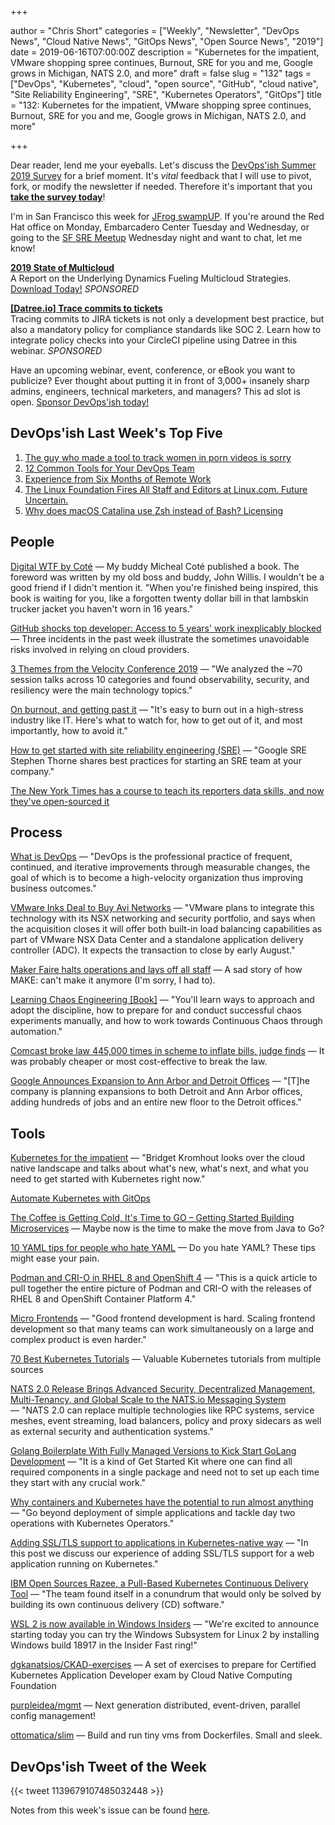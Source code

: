 +++

author = "Chris Short"
categories = ["Weekly", "Newsletter", "DevOps News", "Cloud Native News", "GitOps News", "Open Source News", "2019"]
date = 2019-06-16T07:00:00Z
description = "Kubernetes for the impatient, VMware shopping spree continues, Burnout, SRE for you and me, Google grows in Michigan, NATS 2.0, and more"
draft = false
slug = "132"
tags = ["DevOps", "Kubernetes", "cloud", "open source", "GitHub", "cloud native", "Site Reliability Engineering", "SRE", "Kubernetes Operators", "GitOps"]
title = "132: Kubernetes for the impatient, VMware shopping spree continues, Burnout, SRE for you and me, Google grows in Michigan, NATS 2.0, and more"

+++

Dear reader, lend me your eyeballs. Let's discuss the [DevOps'ish Summer 2019 Survey](https://devopsi.sh/survey) for a brief moment. It's *vital* feedback that I will use to pivot, fork, or modify the newsletter if needed. Therefore it's important that you [**take the survey today**](https://devopsi.sh/survey)!

I'm in San Francisco this week for [JFrog swampUP](https://swampup2019.sched.com/event/Nd9K/the-dark-side-of-devops). If you're around the Red Hat office on Monday, Embarcadero Center Tuesday and Wednesday, or going to the [SF SRE Meetup](https://www.meetup.com/San-Francisco-Reliability-Engineering/events/260864518/) Wednesday night and want to chat, let me know!

[**2019 State of Multicloud**](https://turbonomic.com/state-of-multicloud/?utm_campaign=7012o000001oRz6AAE)  
A Report on the Underlying Dynamics Fueling Multicloud Strategies. [Download Today!](https://turbonomic.com/state-of-multicloud/?utm_campaign=7012o000001oRz6AAE) *SPONSORED*

[**[Datree.io] Trace commits to tickets**](https://try.datree.io/trace-commits-to-tickets)  
Tracing commits to JIRA tickets is not only a development best practice, but also a mandatory policy for compliance standards like SOC 2. Learn how to integrate policy checks into your CircleCI pipeline using Datree in this webinar. *SPONSORED*

Have an upcoming webinar, event, conference, or eBook you want to publicize? Ever thought about putting it in front of 3,000+ insanely sharp admins, engineers, technical marketers, and managers? This ad slot is open. [Sponsor DevOps'ish today!](https://devopsish.com/sponsor/)

## DevOps'ish Last Week's Top Five

1. [The guy who made a tool to track women in porn videos is sorry](https://www.technologyreview.com/s/613607/facial-recognition-porn-database-privacy-gdpr-data-collection-policy/)
1. [12 Common Tools for Your DevOps Team](https://www.tripwire.com/state-of-security/devops/common-tools-for-your-devops-team/)
1. [Experience from Six Months of Remote Work](https://www.justingarrison.com/blog/six-months-remote/)
1. [The Linux Foundation Fires All Staff and Editors at Linux.com. Future Uncertain.](http://techrights.org/2019/06/05/linux-com-future-uncertain/)
1. [Why does macOS Catalina use Zsh instead of Bash? Licensing](https://thenextweb.com/dd/2019/06/04/why-does-macos-catalina-use-zsh-instead-of-bash-licensing/)

## People

[Digital WTF by Coté](https://leanpub.com/digitalwtf) — My buddy Micheal Coté published a book. The foreword was written by my old boss and buddy, John Willis. I wouldn't be a good friend if I didn't mention it. "When you're finished being inspired, this book is waiting for you, like a forgotten twenty dollar bill in that lambskin trucker jacket you haven't worn in 16 years."

[GitHub shocks top developer: Access to 5 years' work inexplicably blocked](https://www.zdnet.com/article/github-shocks-top-developer-access-to-5-years-work-inexplicably-blocked/) — Three incidents in the past week illustrate the sometimes unavoidable risks involved in relying on cloud providers.

[3 Themes from the Velocity Conference 2019](https://medium.com/memory-leak/3-themes-from-the-velocity-conference-2019-e5165d4afb97) — "We analyzed the ~70 session talks across 10 categories and found observability, security, and resiliency were the main technology topics."

[On burnout, and getting past it](https://www.redhat.com/sysadmin/burnout-and-getting-past-it) — "It's easy to burn out in a high-stress industry like IT. Here's what to watch for, how to get out of it, and most importantly, how to avoid it."

[How to get started with site reliability engineering (SRE)](https://www.oreilly.com/ideas/how-to-get-started-with-site-reliability-engineering-sre) — "Google SRE Stephen Thorne shares best practices for starting an SRE team at your company."

[The New York Times has a course to teach its reporters data skills, and now they've open-sourced it](https://www.niemanlab.org/2019/06/the-new-york-times-has-a-course-to-teach-its-reporters-data-skills-and-now-theyve-open-sourced-it/)

## Process

[What is DevOps](https://devopsish.com/what-is-devops/) — "DevOps is the professional practice of frequent, continued, and iterative improvements through measurable changes, the goal of which is to become a high-velocity organization thus improving business outcomes."

[VMware Inks Deal to Buy Avi Networks](https://www.sdxcentral.com/articles/news/vmware-inks-deal-to-buys-avi-networks/2019/06/) — "VMware plans to integrate this technology with its NSX networking and security portfolio, and says when the acquisition closes it will offer both built-in load balancing capabilities as part of VMware NSX Data Center and a standalone application delivery controller (ADC). It expects the transaction to close by early August."

[Maker Faire halts operations and lays off all staff](https://techcrunch.com/2019/06/07/make-magazine-maker-media-layoffs/) — A sad story of how MAKE: can't make it anymore (I'm sorry, I had to).

[Learning Chaos Engineering [Book]](https://www.oreilly.com/library/view/learning-chaos-engineering/9781492050995/) — "You'll learn ways to approach and adopt the discipline, how to prepare for and conduct successful chaos experiments manually, and how to work towards Continuous Chaos through automation."

[Comcast broke law 445,000 times in scheme to inflate bills, judge finds](https://arstechnica.com/tech-policy/2019/06/comcast-broke-law-445000-times-in-scheme-to-inflate-bills-judge-finds/) — It was probably cheaper or most cost-effective to break the law.

[Google Announces Expansion to Ann Arbor and Detroit Offices](https://cronicle.press/2019/06/11/google-announces-expansion-to-ann-arbor-and-detroit-offices/) — "[T]he company is planning expansions to both Detroit and Ann Arbor offices, adding hundreds of jobs and an entire new floor to the Detroit offices."

## Tools

[Kubernetes for the impatient](https://www.oreilly.com/ideas/kubernetes-for-the-impatient) — "Bridget Kromhout looks over the cloud native landscape and talks about what's new, what's next, and what you need to get started with Kubernetes right now."

[Automate Kubernetes with GitOps](https://www.weave.works/blog/automate-kubernetes-with-gitops)

[The Coffee is Getting Cold, It's Time to GO – Getting Started Building Microservices](https://keithtenzer.com/2019/06/13/the-coffee-is-getting-cold-its-time-to-go-getting-started-building-microservice/) — Maybe now is the time to make the move from Java to Go?

[10 YAML tips for people who hate YAML](https://www.redhat.com/sysadmin/yaml-tips) — Do you hate YAML? These tips might ease your pain.

[Podman and CRI-O in RHEL 8 and OpenShift 4](http://crunchtools.com/podman-and-cri-o-in-rhel-8-and-openshift-4/) — "This is a quick article to pull together the entire picture of Podman and CRI-O with the releases of RHEL 8 and OpenShift Container Platform 4."

[Micro Frontends](https://martinfowler.com/articles/micro-frontends.html) — "Good frontend development is hard. Scaling frontend development so that many teams can work simultaneously on a large and complex product is even harder."

[70 Best Kubernetes Tutorials](https://www.aquasec.com/wiki/display/containers/70+Best+Kubernetes+Tutorials) — Valuable Kubernetes tutorials from multiple sources

[NATS 2.0 Release Brings Advanced Security, Decentralized Management, Multi-Tenancy, and Global Scale to the NATS.io Messaging System](https://www.businesswire.com/news/home/20190610005140/en/NATS-2.0-Release-Brings-Advanced-Security-Decentralized) — "NATS 2.0 can replace multiple technologies like RPC systems, service meshes, event streaming, load balancers, policy and proxy sidecars as well as external security and authentication systems."

[Golang Boilerplate With Fully Managed Versions to Kick Start GoLang Development](https://ednsquare.com/story/golang-boilerplate-with-fully-managed-versions-to-kick-start-golang-development------M6fVBF) — "It is a kind of Get Started Kit where one can find all required components in a single package and need not to set up each time they start with any crucial work."

[Why containers and Kubernetes have the potential to run almost anything](https://opensource.com/article/19/6/kubernetes-potential-run-anything) — "Go beyond deployment of simple applications and tackle day two operations with Kubernetes Operators."

[Adding SSL/TLS support to applications in Kubernetes-native way](https://medium.com/@cloudark/adding-ssl-tls-support-to-applications-in-kubernetes-native-way-dd31f016ac5e) — "In this post we discuss our experience of adding SSL/TLS support for a web application running on Kubernetes."

[IBM Open Sources Razee, a Pull-Based Kubernetes Continuous Delivery Tool](https://thenewstack.io/ibm-open-sources-razee-a-pull-based-kubernetes-continuous-delivery-tool/) — "The team found itself in a conundrum that would only be solved by building its own continuous delivery (CD) software."

[WSL 2 is now available in Windows Insiders](https://devblogs.microsoft.com/commandline/wsl-2-is-now-available-in-windows-insiders/) — "We're excited to announce starting today you can try the Windows Subsystem for Linux 2 by installing Windows build 18917 in the Insider Fast ring!"

[dgkanatsios/CKAD-exercises](https://github.com/dgkanatsios/CKAD-exercises) — A set of exercises to prepare for Certified Kubernetes Application Developer exam by Cloud Native Computing Foundation

[purpleidea/mgmt](https://github.com/purpleidea/mgmt) — Next generation distributed, event-driven, parallel config management!

[ottomatica/slim](https://github.com/ottomatica/slim) — Build and run tiny vms from Dockerfiles. Small and sleek.

## DevOps'ish Tweet of the Week

{{< tweet 1139679107485032448 >}}

Notes from this week's issue can be found [here](./notes/).
